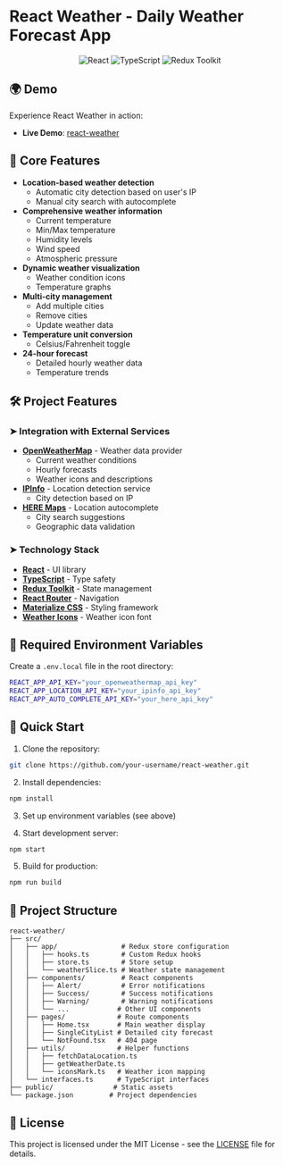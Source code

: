 # React Weather - Daily Weather Forecast App

<div align="center">
  <img src="https://img.shields.io/badge/React-17.0.2-blue?logo=react" alt="React">
  <img src="https://img.shields.io/badge/TypeScript-4.1.5-blue?logo=typescript" alt="TypeScript">
  <img src="https://img.shields.io/badge/Redux-Toolkit-purple?logo=redux" alt="Redux Toolkit">
</div>

## 🌍 Demo

Experience React Weather in action:

- **Live Demo**: [react-weather](https://andrey-golubenko.github.io/react-weather/)

## 📌 Core Features

- **Location-based weather detection**
  - Automatic city detection based on user's IP
  - Manual city search with autocomplete
- **Comprehensive weather information**
  - Current temperature
  - Min/Max temperature
  - Humidity levels
  - Wind speed
  - Atmospheric pressure
- **Dynamic weather visualization**
  - Weather condition icons
  - Temperature graphs
- **Multi-city management**
  - Add multiple cities
  - Remove cities
  - Update weather data
- **Temperature unit conversion**
  - Celsius/Fahrenheit toggle
- **24-hour forecast**
  - Detailed hourly weather data
  - Temperature trends

## 🛠️ Project Features

### ➤ Integration with External Services

- **[OpenWeatherMap](https://openweathermap.org/)** - Weather data provider
  - Current weather conditions
  - Hourly forecasts
  - Weather icons and descriptions
- **[IPInfo](https://ipinfo.io/)** - Location detection service
  - City detection based on IP
- **[HERE Maps](https://www.here.com/)** - Location autocomplete
  - City search suggestions
  - Geographic data validation

### ➤ Technology Stack

- **[React](https://reactjs.org/)** - UI library
- **[TypeScript](https://www.typescriptlang.org/)** - Type safety
- **[Redux Toolkit](https://redux-toolkit.js.org/)** - State management
- **[React Router](https://reactrouter.com/)** - Navigation
- **[Materialize CSS](https://materializecss.com/)** - Styling framework
- **[Weather Icons](https://erikflowers.github.io/weather-icons/)** - Weather icon font

## 🔧 Required Environment Variables

Create a `.env.local` file in the root directory:

```bash
REACT_APP_API_KEY="your_openweathermap_api_key"
REACT_APP_LOCATION_API_KEY="your_ipinfo_api_key"
REACT_APP_AUTO_COMPLETE_API_KEY="your_here_api_key"
```

## 🚀 Quick Start

1. Clone the repository:
```bash
git clone https://github.com/your-username/react-weather.git
```

2. Install dependencies:
```bash
npm install
```

3. Set up environment variables (see above)

4. Start development server:
```bash
npm start
```

5. Build for production:
```bash
npm run build
```

## 📂 Project Structure

```plaintext
react-weather/
├── src/
│   ├── app/                # Redux store configuration
│   │   ├── hooks.ts        # Custom Redux hooks
│   │   ├── store.ts        # Store setup
│   │   └── weatherSlice.ts # Weather state management
│   ├── components/         # React components
│   │   ├── Alert/          # Error notifications
│   │   ├── Success/        # Success notifications
│   │   ├── Warning/        # Warning notifications
│   │   └── ...            # Other UI components
│   ├── pages/             # Route components
│   │   ├── Home.tsx       # Main weather display
│   │   ├── SingleCityList # Detailed city forecast
│   │   └── NotFound.tsx   # 404 page
│   ├── utils/             # Helper functions
│   │   ├── fetchDataLocation.ts
│   │   ├── getWeatherDate.ts
│   │   └── iconsMark.ts   # Weather icon mapping
│   └── interfaces.ts      # TypeScript interfaces
├── public/               # Static assets
└── package.json         # Project dependencies
```

## 📜 License

This project is licensed under the MIT License - see the [LICENSE](LICENSE) file for details.
